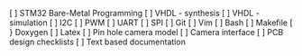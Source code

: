 [ ] STM32 Bare-Metal Programming
[ ] VHDL - synthesis
[ ] VHDL - simulation
[ ] I2C
[ ] PWM
[ ] UART
[ ] SPI
[ ] Git
[ ] Vim
[ ] Bash
[ ] Makefile
[ } Doxygen
[ ] Latex
[ ] Pin hole camera model
[ ] Camera interface
[ ] PCB design checklists
[ ] Text based documentation
